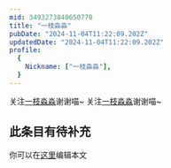 ```yaml
---
mid: 3493273840650770
title: "一枝淼淼"
pubDate: "2024-11-04T11:22:09.202Z"
updatedDate: "2024-11-04T11:22:09.202Z"
profile:
  {
    Nickname: ["一枝淼淼"],
  }
---
```


关注[一枝淼淼](https://space.bilibili.com/3493273840650770)谢谢喵~ 关注[一枝淼淼](https://space.bilibili.com/3493273840650770)谢谢喵~

## 此条目有待补充
你可以在[这里](https://github.com/Yuhanawa/VTuber.ICU-Content/edit/master/v/一枝淼淼/index.md)编辑本文
